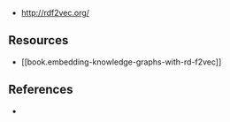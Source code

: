 
- http://rdf2vec.org/

## Resources

- [[book.embedding-knowledge-graphs-with-rd-f2vec]]


## References

- 